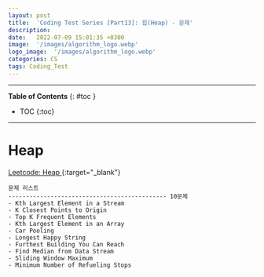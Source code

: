 ```yaml
---
layout: post
title:  'Coding Test Series [Part13]: 힙(Heap) - 문제'
description: 
date:   2022-07-09 15:01:35 +0300
image:  '/images/algorithm_logo.webp'
logo_image:  '/images/algorithm_logo.webp'
categories: CS
tags: Coding_Test
---
```

---

**Table of Contents**
{: #toc }
*  TOC
{:toc}

---


# Heap


[Leetcode: Heap ](https://leetcode.com/tag/heap/){:target="_blank"}  

```
문제 리스트
--------------------------------------------- 10문제
- Kth Largest Element in a Stream
- K Closest Points to Origin
- Top K Frequent Elements
- Kth Largest Element in an Array
- Car Pooling
- Longest Happy String
- Furthest Building You Can Reach
- Find Median from Data Stream
- Sliding Window Maximum
- Minimum Number of Refueling Stops
```

